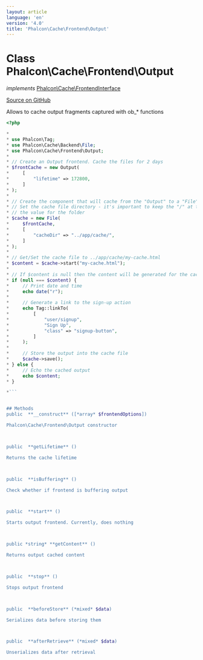 ```yaml
---
layout: article
language: 'en'
version: '4.0'
title: 'Phalcon\Cache\Frontend\Output'
---
```

# Class **Phalcon\Cache\Frontend\Output**

*implements* [Phalcon\Cache\FrontendInterface](Phalcon_Cache_FrontendInterface)

<a href="https://github.com/phalcon/cphalcon/tree/v4.0.0/phalcon/cache/frontend/output.zep" class="btn btn-default btn-sm">Source on GitHub</a>

Allows to cache output fragments captured with ob_* functions

```php
<?php

*
* use Phalcon\Tag;
* use Phalcon\Cache\Backend\File;
* use Phalcon\Cache\Frontend\Output;
*
* // Create an Output frontend. Cache the files for 2 days
* $frontCache = new Output(
*     [
*         "lifetime" => 172800,
*     ]
* );
*
* // Create the component that will cache from the "Output" to a "File" backend
* // Set the cache file directory - it's important to keep the "/" at the end of
* // the value for the folder
* $cache = new File(
*     $frontCache,
*     [
*         "cacheDir" => "../app/cache/",
*     ]
* );
*
* // Get/Set the cache file to ../app/cache/my-cache.html
* $content = $cache->start("my-cache.html");
*
* // If $content is null then the content will be generated for the cache
* if (null === $content) {
*     // Print date and time
*     echo date("r");
*
*     // Generate a link to the sign-up action
*     echo Tag::linkTo(
*         [
*             "user/signup",
*             "Sign Up",
*             "class" => "signup-button",
*         ]
*     );
*
*     // Store the output into the cache file
*     $cache->save();
* } else {
*     // Echo the cached output
*     echo $content;
* }

*```


## Methods
public  **__construct** ([*array* $frontendOptions])

Phalcon\Cache\Frontend\Output constructor



public  **getLifetime** ()

Returns the cache lifetime



public  **isBuffering** ()

Check whether if frontend is buffering output



public  **start** ()

Starts output frontend. Currently, does nothing



public *string* **getContent** ()

Returns output cached content



public  **stop** ()

Stops output frontend



public  **beforeStore** (*mixed* $data)

Serializes data before storing them



public  **afterRetrieve** (*mixed* $data)

Unserializes data after retrieval



